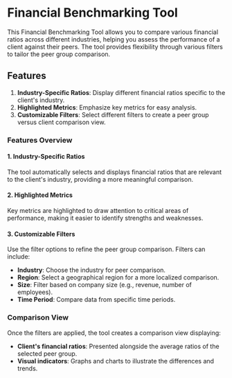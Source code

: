 # Financial Benchmarking Tool

This Financial Benchmarking Tool allows you to compare various financial ratios across different industries, helping you assess the performance of a client against their peers. The tool provides flexibility through various filters to tailor the peer group comparison.

## Features

1. **Industry-Specific Ratios**: Display different financial ratios specific to the client's industry.
2. **Highlighted Metrics**: Emphasize key metrics for easy analysis.
3. **Customizable Filters**: Select different filters to create a peer group versus client comparison view.

### Features Overview

#### 1. Industry-Specific Ratios

The tool automatically selects and displays financial ratios that are relevant to the client's industry, providing a more meaningful comparison.

#### 2. Highlighted Metrics

Key metrics are highlighted to draw attention to critical areas of performance, making it easier to identify strengths and weaknesses.

#### 3. Customizable Filters

Use the filter options to refine the peer group comparison. Filters can include:
- **Industry**: Choose the industry for peer comparison.
- **Region**: Select a geographical region for a more localized comparison.
- **Size**: Filter based on company size (e.g., revenue, number of employees).
- **Time Period**: Compare data from specific time periods.

### Comparison View

Once the filters are applied, the tool creates a comparison view displaying:
- **Client's financial ratios**: Presented alongside the average ratios of the selected peer group.
- **Visual indicators**: Graphs and charts to illustrate the differences and trends.
